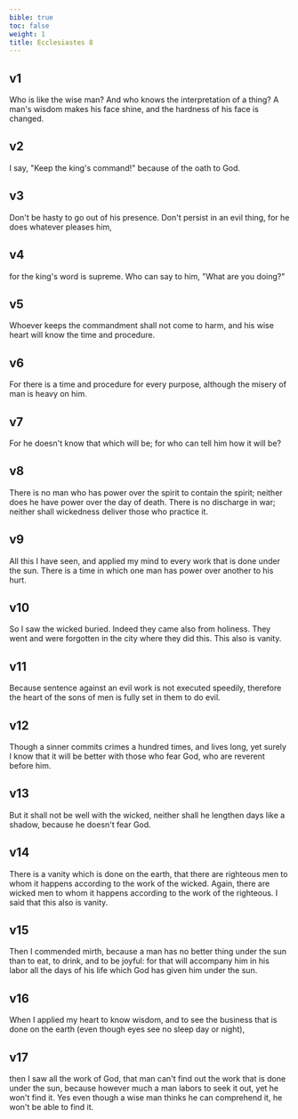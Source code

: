 ```yaml
---
bible: true
toc: false
weight: 1
title: Ecclesiastes 8
---
```




## v1 
Who is like the wise man? And who knows the interpretation of a thing? A man's wisdom makes his face shine, and the hardness of his face is changed. 

## v2 
I say, "Keep the king's command!" because of the oath to God. 

## v3 
Don't be hasty to go out of his presence. Don't persist in an evil thing, for he does whatever pleases him, 

## v4 
for the king's word is supreme. Who can say to him, "What are you doing?" 

## v5 
Whoever keeps the commandment shall not come to harm, and his wise heart will know the time and procedure. 

## v6 
For there is a time and procedure for every purpose, although the misery of man is heavy on him. 

## v7 
For he doesn't know that which will be; for who can tell him how it will be? 

## v8 
There is no man who has power over the spirit to contain the spirit; neither does he have power over the day of death. There is no discharge in war; neither shall wickedness deliver those who practice it. 

## v9 
All this I have seen, and applied my mind to every work that is done under the sun. There is a time in which one man has power over another to his hurt. 

## v10 
So I saw the wicked buried. Indeed they came also from holiness. They went and were forgotten in the city where they did this. This also is vanity. 

## v11 
Because sentence against an evil work is not executed speedily, therefore the heart of the sons of men is fully set in them to do evil. 

## v12 
Though a sinner commits crimes a hundred times, and lives long, yet surely I know that it will be better with those who fear God, who are reverent before him. 

## v13 
But it shall not be well with the wicked, neither shall he lengthen days like a shadow, because he doesn't fear God. 

## v14 
There is a vanity which is done on the earth, that there are righteous men to whom it happens according to the work of the wicked. Again, there are wicked men to whom it happens according to the work of the righteous. I said that this also is vanity. 

## v15 
Then I commended mirth, because a man has no better thing under the sun than to eat, to drink, and to be joyful: for that will accompany him in his labor all the days of his life which God has given him under the sun. 

## v16 
When I applied my heart to know wisdom, and to see the business that is done on the earth (even though eyes see no sleep day or night), 

## v17 
then I saw all the work of God, that man can't find out the work that is done under the sun, because however much a man labors to seek it out, yet he won't find it. Yes even though a wise man thinks he can comprehend it, he won't be able to find it.
